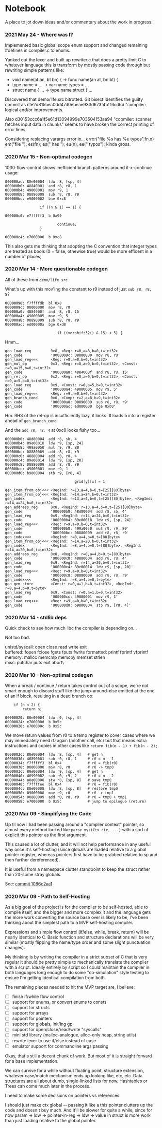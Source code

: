 # Notebook

A place to jot down ideas and/or commentary about the work in progress.

### 2021 May 24 - Where was I?

Implemented basic global scope enum support and changed remaining #defines
in compiler.c to enums.

Yanked out the lexer and built up rewriter.c that does a pretty limit
C to whatever language this is transform by mostly passing code through
but rewriting simple patterns like:

- void name(at an, bt bn) {  ->  func name(an at, bn bt) {
- type name = ...  -> var name types = ...
- struct name { ... -> type name struct { ...

Discovered that demo/life.src bitrotted.  Git bisect identifies the guilty
commit as cfe2d815bea0dd47d0ebeae933d673f4bf16cd6d "compiler: logical and/or
improvements.

Also d30153ccc6a1f5e61d13094999e703504153aa94 "copmiler: scanner fetches input
data in chunks" seems to have broken the correct printing of error lines.

Considering replacing varargs error io... error("file %s has %u typos",fn,n)
em("file "); es(fn); es(" has "); eu(n); ee(" typos");  kinda gross.

### 2020 Mar 15 - Non-optimal codegen

1030-flow-control shows inefficient branch patterns around if-x-continue usage:

```text
000000ac: 88e00004  ldw r8, [sp, 4]
000000b0: 48840001  and r8, r8, 1
000000b4: 49000001  mov r9, 1
000000b8: 08890009  sub r8, r8, r9
000000bc: e9000002  bne 0xc8

                if ((n & 1) == 1) {

000000c0: e7fffff3  b 0x90

                        continue;
                }

000000c4: e7000000  b 0xc8
```

This also gets me thinking that adopting the C convention that integer types
are treated as bools (0 = false, othewise true) would be more efficent in a
number of places,

### 2020 Mar 14 - More questionable codegen

All of these from `demo/life.src`

What's up with this mov'ing the constant to r9 instead of just `sub r8, r8, 5`?

```text
00000098: f7ffffdb  bl 0x8
0000009c: 08000000  mov r8, r0
000000a0: 4884000f  and r8, r8, 15
000000a4: 49000005  mov r9, 5
000000a8: 08890009  sub r8, r8, r9
000000ac: ed00000a  bge 0xd8

                        if ((xorshift32() & 15) < 5) {
```

Hmm...

```text
gen_load_reg         0x8, <Reg: r=0,a=8,b=0,t=int32>
gen_code             '0000009c: 08000000  mov r8, r0' 
gen_load_reg<<<      <Reg: r=8,a=0,b=0,t=int32>
gen_mul_op           0x3, <Reg: r=8,a=0,b=0,t=int32>, <Const: r=0,a=15,b=0,t=int32>
gen_code             '000000a0: 4884000f  and r8, r8, 15' 
gen_rel_op           0x2, <Reg: r=8,a=0,b=0,t=int32>, <Const: r=0,a=5,b=0,t=int32>
gen_load_reg         0x9, <Const: r=0,a=5,b=0,t=int32>
gen_code             '000000a4: 49000005  mov r9, 5' 
gen_load_reg<<<      <Reg: r=9,a=0,b=0,t=int32>
gen_branch_cond      0x0, <Comp: r=2,a=8,b=9,t=int32>
gen_code             '000000a8: 08890009  sub r8, r8, r9' 
gen_code             '000000ac: ed000000  bge 0xb0' 
```

Hm.  RHS of the rel-op is insufficiently lazy, it looks.
It loads 5 into a register ahead of `gen_branch_cond`

And the `add r8, r8, 4` at 0xc0 looks fishy too...

```text
000000b0: 48d80004  add r8, sb, 4
000000b4: 89e00018  ldw r9, [sp, 24]
000000b8: 499a0050  mul r9, r9, 80
000000bc: 08880009  add r8, r8, r9
000000c0: 48880004  add r8, r8, 4
000000c4: 89e00014  ldw r9, [sp, 20]
000000c8: 08880009  add r8, r8, r9
000000cc: 49000001  mov r9, 1
000000d0: b9800004  stb r9, [r8, 4]

                                grid[y][x] = 1;
```

```text
gen_item_from_obj<<< <RegInd: r=13,a=4,b=0,t=[25][80]byte>
gen_item_from_obj<<< <RegInd: r=14,a=24,b=0,t=int32>
gen_index            <RegInd: r=13,a=4,b=0,t=[25][80]byte>, <RegInd: r=14,a=24,b=0,t=int32>
gen_address_reg      0x8, <RegInd: r=13,a=4,b=0,t=[25][80]byte>
gen_code             '000000b0: 48d80004  add r8, sb, 4' 
gen_load_reg         0x9, <RegInd: r=14,a=24,b=0,t=int32>
gen_code             '000000b4: 89e00018  ldw r9, [sp, 24]' 
gen_load_reg<<<      <Reg: r=9,a=0,b=0,t=int32>
gen_code             '000000b8: 499a0050  mul r9, r9, 80' 
gen_code             '000000bc: 08880009  add r8, r8, r9' 
gen_index<<<         <RegInd: r=8,a=4,b=0,t=[80]byte>
gen_item_from_obj<<< <RegInd: r=14,a=20,b=0,t=int32>
gen_index            <RegInd: r=8,a=4,b=0,t=[80]byte>, <RegInd: r=14,a=20,b=0,t=int32>
gen_address_reg      0x8, <RegInd: r=8,a=4,b=0,t=[80]byte>
gen_code             '000000c0: 48880004  add r8, r8, 4' 
gen_load_reg         0x9, <RegInd: r=14,a=20,b=0,t=int32>
gen_code             '000000c4: 89e00014  ldw r9, [sp, 20]' 
gen_load_reg<<<      <Reg: r=9,a=0,b=0,t=int32>
gen_code             '000000c8: 08880009  add r8, r8, r9' 
gen_index<<<         <RegInd: r=8,a=4,b=0,t=byte>
gen_gen_store        <Const: r=0,a=1,b=0,t=int32>, <RegInd: r=8,a=4,b=0,t=byte>
gen_load_reg         0x9, <Const: r=0,a=1,b=0,t=int32>
gen_code             '000000cc: 49000001  mov r9, 1' 
gen_load_reg<<<      <Reg: r=9,a=0,b=0,t=int32>
gen_code             '000000d0: b9800004  stb r9, [r8, 4]' 
```

### 2020 Mar 14 - stdlib deps

Quick check to see how much libc the compiler is depending on...

Not too bad.

unistd/syscall: open close read write exit\
buffered: fopen fclose fgets fputs fwrite
formatted: printf fprintf vfprintf\
memory: malloc memcmp memcpy memset strlen\
misc: putchar puts exit abort\


### 2020 Mar 10 - Non-optimal codegen

When a break / continue / return takes control out of a scope, we're
not smart enough to discard stuff like the jump-around-else emitted
at the end of an if block, resulting in a dead branch op:

```text
	if (n < 2) {
		return n;

00000020: 80e00004  ldw r0, [sp, 4]
00000024: e700000d  b 0x5c
00000028: e700000c  b 0x5c
```

We move return values from r0 to a temp register to cover cases where
we may immediately need r0 again (another call, etc) but that means
extra instructions and copies in other cases like `return fib(n - 1) + fib(n - 2);`

```text
0000002c: 88e00004  ldw r8, [sp, 4]   # get n
00000030: 40890001  sub r0, r8, 1     # r0 = n - 1
00000034: f7fffff3  bl 0x4            # r0 = fib(r0)
00000038: 08000000  mov r8, r0        # r0 -> tmp0
0000003c: 89e00004  ldw r9, [sp, 4]   # get n
00000040: 40990002  sub r0, r9, 2     # r0 = n - 2
00000044: a8e00008  stw r8, [sp, 8]   # save tmp0
00000048: f7ffffee  bl 0x4            # r0 = fib(r0)
0000004c: 88e00008  ldw r8, [sp, 8]   # restore tmp0
00000050: 09000000  mov r9, r0        # r0 -> tmp1
00000054: 00880009  add r0, r8, r9    # r0 = tmp0 + tmp1
00000058: e7000000  b 0x5c            # jump to epilogue (return)
```

### 2020 Mar 09 - Simplifying the Code

Up til now I had been passing around a "compiler context" pointer, so
almost every method looked like `parse_xyz(Ctx ctx, ...)` with a sort of
explicit this pointer as the first argument.

This caused a lot of clutter, and it will not help performance in any
useful way once it's self-hosting (since globals are loaded relative
to a global pointer register, whereas pointers first have to be grabbed
relative to sp and then further dereferenced).

It is useful from a namespace clutter standpoint to keep the struct
rather than 20-some stray globals.

See: [commit 1086c2aa1](https://github.com/swetland/compiler/commit/1086c2aa1133ed44b462b9a360f180ef9f0a851e)

### 2020 Mar 09 - Path to Self-Hosting

As a big goal of the project is for the compiler to be self-hosted, able
to compile itself, and the bigger and more complex it and the language
gets the more work converting the source base over is likely to be, I've
been thinking about the simplest path to a MVP self-hosting compiler.

Expressions and simple flow control (if/else, while, break, return)
will be nearly identical to C.  Basic function and structure declarations
will be very similar (mostly flipping the name/type order and some slight
punctuation changes).

My thinking is by writing the compiler in a strict subset of C that is
very regular it should be pretty simple to mechanically translate the
compiler with a script.  Ideally entirely by script so I could maintain
the compiler in both languages long enough to do some "co-simulation"
style testing to ensure I'm getting identical compilation from both.

The remaining pieces needed to hit the MVP target are, I believe:

- [ ] finish if/while flow control
- [ ] support for enums, or convert enums to consts
- [ ] support for structs
- [ ] support for arrays
- [ ] support for pointers
- [ ] support for globals, init'ing gp
- [ ] support for open/close/read/write "syscalls"
- [ ] mini std library (malloc-analogue, alloc-only heap, string utils)
- [ ] rewrite lexer to use if/else instead of case
- [ ] emulator support for commandline args passing

Okay, that's still a decent chunk of work.  But most of it is straight
forward for a base implementation.

We can survive for a while without floating point, structure extension,
whatever case/match mechanism ends up looking like, etc, etc.  Data
structures are all about dumb, single-linked lists for now.  Hashtables
or Trees can come much later in the process.

I need to make some decisions on pointers vs references.

I should just make ctx global -- passing it like a this pointer clutters
up the code and doesn't buy much.  And it'll be slower for quite a while,
since for now param -> ldw -> pointer-in-reg -> ldw -> value in struct is
more work than just loading relative to the global pointer.


